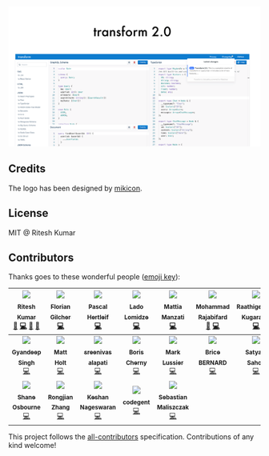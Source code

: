 ![Demo](demo.png)

## Credits
The logo has been designed by [mikicon](https://thenounproject.com/mikicon/).

## License
MIT @ Ritesh Kumar
## Contributors

Thanks goes to these wonderful people ([emoji key](https://github.com/kentcdodds/all-contributors#emoji-key)):

<!-- ALL-CONTRIBUTORS-LIST:START - Do not remove or modify this section -->
<!-- prettier-ignore -->
| [<img src="https://avatars3.githubusercontent.com/u/5389035?v=4" width="100px;"/><br /><sub><b>Ritesh Kumar</b></sub>](http://riteshkr.com)<br />[📖](https://github.com/ritz078/transform-www/commits?author=ritz078 "Documentation") [💻](https://github.com/ritz078/transform-www/commits?author=ritz078 "Code") [🤔](#ideas-ritz078 "Ideas, Planning, & Feedback") [👀](#review-ritz078 "Reviewed Pull Requests") | [<img src="https://avatars2.githubusercontent.com/u/47542?v=4" width="100px;"/><br /><sub><b>Florian Gilcher</b></sub>](http://asquera.de)<br />[💻](https://github.com/ritz078/transform-www/commits?author=skade "Code") | [<img src="https://avatars1.githubusercontent.com/u/20063?v=4" width="100px;"/><br /><sub><b>Pascal Hertleif</b></sub>](http://pascalhertleif.de/)<br />[💻](https://github.com/ritz078/transform-www/commits?author=killercup "Code") | [<img src="https://avatars3.githubusercontent.com/u/534610?v=4" width="100px;"/><br /><sub><b>Lado Lomidze</b></sub>](http://landish.github.io)<br />[💻](https://github.com/ritz078/transform-www/commits?author=Landish "Code") | [<img src="https://avatars1.githubusercontent.com/u/13787614?v=4" width="100px;"/><br /><sub><b>Mattia Manzati</b></sub>](https://github.com/mattiamanzati)<br />[💻](https://github.com/ritz078/transform-www/commits?author=mattiamanzati "Code") | [<img src="https://avatars3.githubusercontent.com/u/12202757?v=4" width="100px;"/><br /><sub><b>Mohammad Rajabifard</b></sub>](https://tarino.ir)<br />[🤔](#ideas-morajabi "Ideas, Planning, & Feedback") [💻](https://github.com/ritz078/transform-www/commits?author=morajabi "Code") | [<img src="https://avatars0.githubusercontent.com/u/3108160?v=4" width="100px;"/><br /><sub><b>Raathigeshan Kugarajan</b></sub>](http://raathigesh.com/)<br />[💻](https://github.com/ritz078/transform-www/commits?author=Raathigesh "Code") |
| :---: | :---: | :---: | :---: | :---: | :---: | :---: |
| [<img src="https://avatars2.githubusercontent.com/u/5554486?v=4" width="100px;"/><br /><sub><b>Gyandeep Singh</b></sub>](https://gyandeeps.com)<br />[💻](https://github.com/ritz078/transform-www/commits?author=gyandeeps "Code") | [<img src="https://avatars2.githubusercontent.com/u/1128849?v=4" width="100px;"/><br /><sub><b>Matt Holt</b></sub>](https://matt.life)<br />[💻](https://github.com/ritz078/transform-www/commits?author=mholt "Code") | [<img src="https://avatars0.githubusercontent.com/u/2767425?v=4" width="100px;"/><br /><sub><b>sreenivas alapati</b></sub>](https://medium.com/@sreenivas)<br />[💻](https://github.com/ritz078/transform-www/commits?author=cg-cnu "Code") | [<img src="https://avatars2.githubusercontent.com/u/1761758?v=4" width="100px;"/><br /><sub><b>Boris Cherny</b></sub>](https://performancejs.com)<br />[💻](https://github.com/ritz078/transform-www/commits?author=bcherny "Code") | [<img src="https://avatars0.githubusercontent.com/u/448?v=4" width="100px;"/><br /><sub><b>Mark Lussier</b></sub>](http://www.twitter.com/intabulas)<br />[💻](https://github.com/ritz078/transform-www/commits?author=intabulas "Code") | [<img src="https://avatars3.githubusercontent.com/u/383212?v=4" width="100px;"/><br /><sub><b>Brice BERNARD</b></sub>](https://github.com/brikou)<br />[💻](https://github.com/ritz078/transform-www/commits?author=brikou "Code") | [<img src="https://avatars2.githubusercontent.com/u/1174278?v=4" width="100px;"/><br /><sub><b>Satyajit Sahoo</b></sub>](https://twitter.com/@satya164)<br />[💻](https://github.com/ritz078/transform-www/commits?author=satya164 "Code") |
| [<img src="https://avatars3.githubusercontent.com/u/1643522?v=4" width="100px;"/><br /><sub><b>Shane Osbourne</b></sub>](https://medium.com/@shakyShane)<br />[💻](https://github.com/ritz078/transform-www/commits?author=shakyShane "Code") | [<img src="https://avatars0.githubusercontent.com/u/9524411?v=4" width="100px;"/><br /><sub><b>Rongjian Zhang</b></sub>](https://github.com/pd4d10)<br />[💻](https://github.com/ritz078/transform-www/commits?author=pd4d10 "Code") | [<img src="https://avatars3.githubusercontent.com/u/12506034?v=4" width="100px;"/><br /><sub><b>Keshan Nageswaran</b></sub>](http://keshShan.github.io)<br />[💻](https://github.com/ritz078/transform-www/commits?author=KeshShan "Code") | [<img src="https://avatars1.githubusercontent.com/u/7318?v=4" width="100px;"/><br /><sub><b>codegent</b></sub>](http://www.codegent.com)<br />[💻](https://github.com/ritz078/transform-www/commits?author=code "Code") | [<img src="https://avatars3.githubusercontent.com/u/1881814?v=4" width="100px;"/><br /><sub><b>Sebastian Maliszczak</b></sub>](https://github.com/bastor)<br />[💻](https://github.com/ritz078/transform-www/commits?author=bastor "Code") |
<!-- ALL-CONTRIBUTORS-LIST:END -->

This project follows the [all-contributors](https://github.com/kentcdodds/all-contributors) specification. Contributions of any kind welcome!
